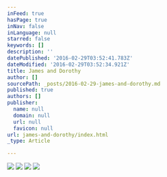 ```yaml
---
inFeed: true
hasPage: true
inNav: false
inLanguage: null
starred: false
keywords: []
description: ''
datePublished: '2016-02-29T03:52:41.783Z'
dateModified: '2016-02-29T03:52:34.921Z'
title: James and Dorothy
author: []
sourcePath: _posts/2016-02-29-james-and-dorothy.md
published: true
authors: []
publisher:
  name: null
  domain: null
  url: null
  favicon: null
url: james-and-dorothy/index.html
_type: Article

---
```

![](https://s3-us-west-2.amazonaws.com/the-grid-img/p/f05894ea5dbd7947bee1a8a17a18ca312ebd4649.jpg)
![](https://s3-us-west-2.amazonaws.com/the-grid-img/p/cbe8ebc22891b718f978f7639c73d112ca4ffc2d.jpg)
![](https://s3-us-west-2.amazonaws.com/the-grid-img/p/5f0843eac4f84f6a94a8b967c2e1e600f0e5f233.jpg)
![](https://the-grid-user-content.s3-us-west-2.amazonaws.com/70532039-71e3-4750-8138-fe1bd349d24c.jpg)